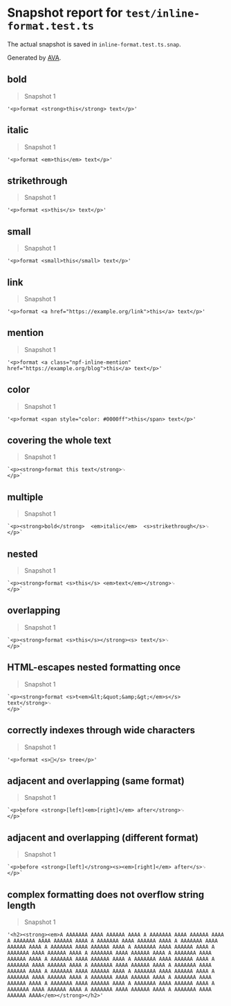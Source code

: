 # Snapshot report for `test/inline-format.test.ts`

The actual snapshot is saved in `inline-format.test.ts.snap`.

Generated by [AVA](https://avajs.dev).

## bold

> Snapshot 1

    '<p>format <strong>this</strong> text</p>'

## italic

> Snapshot 1

    '<p>format <em>this</em> text</p>'

## strikethrough

> Snapshot 1

    '<p>format <s>this</s> text</p>'

## small

> Snapshot 1

    '<p>format <small>this</small> text</p>'

## link

> Snapshot 1

    '<p>format <a href="https://example.org/link">this</a> text</p>'

## mention

> Snapshot 1

    '<p>format <a class="npf-inline-mention" href="https://example.org/blog">this</a> text</p>'

## color

> Snapshot 1

    '<p>format <span style="color: #0000ff">this</span> text</p>'

## covering the whole text

> Snapshot 1

    `<p><strong>format this text</strong>␊
    </p>`

## multiple

> Snapshot 1

    `<p><strong>bold</strong>  <em>italic</em>  <s>strikethrough</s>␊
    </p>`

## nested

> Snapshot 1

    `<p><strong>format <s>this</s> <em>text</em></strong>␊
    </p>`

## overlapping

> Snapshot 1

    `<p><strong>format <s>this</s></strong><s> text</s>␊
    </p>`

## HTML-escapes nested formatting once

> Snapshot 1

    `<p><strong>format <s>t<em>&lt;&quot;&amp;&gt;</em>s</s> text</strong>␊
    </p>`

## correctly indexes through wide characters

> Snapshot 1

    '<p>format <s>🌳</s> tree</p>'

## adjacent and overlapping (same format)

> Snapshot 1

    `<p>before <strong>[left]<em>[right]</em> after</strong>␊
    </p>`

## adjacent and overlapping (different format)

> Snapshot 1

    `<p>before <strong>[left]</strong><s><em>[right]</em> after</s>␊
    </p>`

## complex formatting does not overflow string length

> Snapshot 1

    '<h2><strong><em>A AAAAAAA AAAA AAAAAA AAAA A AAAAAAA AAAA AAAAAA AAAA A AAAAAAA AAAA AAAAAA AAAA A AAAAAAA AAAA AAAAAA AAAA A AAAAAAA AAAA AAAAAA AAAA A AAAAAAA AAAA AAAAAA AAAA A AAAAAAA AAAA AAAAAA AAAA A AAAAAAA AAAA AAAAAA AAAA A AAAAAAA AAAA AAAAAA AAAA A AAAAAAA AAAA AAAAAA AAAA A AAAAAAA AAAA AAAAAA AAAA A AAAAAAA AAAA AAAAAA AAAA A AAAAAAA AAAA AAAAAA AAAA A AAAAAAA AAAA AAAAAA AAAA A AAAAAAA AAAA AAAAAA AAAA A AAAAAAA AAAA AAAAAA AAAA A AAAAAAA AAAA AAAAAA AAAA A AAAAAAA AAAA AAAAAA AAAA A AAAAAAA AAAA AAAAAA AAAA A AAAAAAA AAAA AAAAAA AAAA A AAAAAAA AAAA AAAAAA AAAA A AAAAAAA AAAA AAAAAA AAAA A AAAAAAA AAAA AAAAAA AAAA A AAAAAAA AAAA AAAAAA AAAA A AAAAAAA AAAA AAAAAA AAAA</em></strong></h2>'

